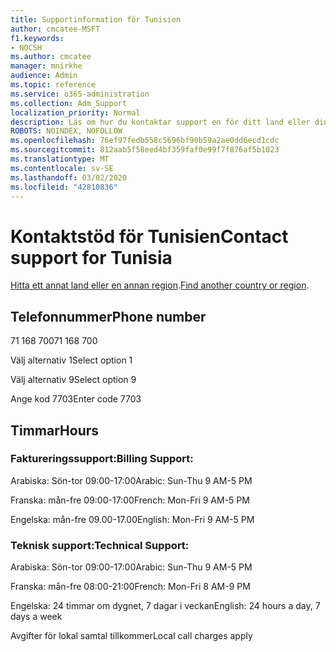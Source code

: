 ```yaml
---
title: Supportinformation för Tunisien
author: cmcatee-MSFT
f1.keywords:
- NOCSH
ms.author: cmcatee
manager: mnirkhe
audience: Admin
ms.topic: reference
ms.service: o365-administration
ms.collection: Adm_Support
localization_priority: Normal
description: Läs om hur du kontaktar support en för ditt land eller din region.
ROBOTS: NOINDEX, NOFOLLOW
ms.openlocfilehash: 76ef97fedb558c5696bf90b59a2ae0dd6ecd1cdc
ms.sourcegitcommit: 812aab5f58eed4bf359faf0e99f7f876af5b1023
ms.translationtype: MT
ms.contentlocale: sv-SE
ms.lasthandoff: 03/02/2020
ms.locfileid: "42810836"
---
```

# <a name="contact-support-for-tunisia"></a><span data-ttu-id="862ed-103">Kontaktstöd för Tunisien</span><span class="sxs-lookup"><span data-stu-id="862ed-103">Contact support for Tunisia</span></span>

<span data-ttu-id="862ed-104">[Hitta ett annat land eller en annan region](../contact-support-for-business-products.md).</span><span class="sxs-lookup"><span data-stu-id="862ed-104">[Find another country or region](../contact-support-for-business-products.md).</span></span>

## <a name="phone-number"></a><span data-ttu-id="862ed-105">Telefonnummer</span><span class="sxs-lookup"><span data-stu-id="862ed-105">Phone number</span></span>
<span data-ttu-id="862ed-106">71 168 700</span><span class="sxs-lookup"><span data-stu-id="862ed-106">71 168 700</span></span>

<span data-ttu-id="862ed-107">Välj alternativ 1</span><span class="sxs-lookup"><span data-stu-id="862ed-107">Select option 1</span></span>

<span data-ttu-id="862ed-108">Välj alternativ 9</span><span class="sxs-lookup"><span data-stu-id="862ed-108">Select option 9</span></span>

<span data-ttu-id="862ed-109">Ange kod 7703</span><span class="sxs-lookup"><span data-stu-id="862ed-109">Enter code 7703</span></span>

## <a name="hours"></a><span data-ttu-id="862ed-110">Timmar</span><span class="sxs-lookup"><span data-stu-id="862ed-110">Hours</span></span>
### <a name="billing-support"></a><span data-ttu-id="862ed-111">Faktureringssupport:</span><span class="sxs-lookup"><span data-stu-id="862ed-111">Billing Support:</span></span>

<span data-ttu-id="862ed-112">Arabiska: Sön-tor 09:00-17:00</span><span class="sxs-lookup"><span data-stu-id="862ed-112">Arabic: Sun-Thu 9 AM-5 PM</span></span>

<span data-ttu-id="862ed-113">Franska: mån-fre 09:00-17:00</span><span class="sxs-lookup"><span data-stu-id="862ed-113">French: Mon-Fri 9 AM-5 PM</span></span>

<span data-ttu-id="862ed-114">Engelska: mån-fre 09.00-17.00</span><span class="sxs-lookup"><span data-stu-id="862ed-114">English: Mon-Fri 9 AM-5 PM</span></span>

### <a name="technical-support"></a><span data-ttu-id="862ed-115">Teknisk support:</span><span class="sxs-lookup"><span data-stu-id="862ed-115">Technical Support:</span></span>

<span data-ttu-id="862ed-116">Arabiska: Sön-tor 09:00-17:00</span><span class="sxs-lookup"><span data-stu-id="862ed-116">Arabic: Sun-Thu 9 AM-5 PM</span></span>

<span data-ttu-id="862ed-117">Franska: mån-fre 08:00-21:00</span><span class="sxs-lookup"><span data-stu-id="862ed-117">French: Mon-Fri 8 AM-9 PM</span></span>

<span data-ttu-id="862ed-118">Engelska: 24 timmar om dygnet, 7 dagar i veckan</span><span class="sxs-lookup"><span data-stu-id="862ed-118">English: 24 hours a day, 7 days a week</span></span>

<span data-ttu-id="862ed-119">Avgifter för lokal samtal tillkommer</span><span class="sxs-lookup"><span data-stu-id="862ed-119">Local call charges apply</span></span>
